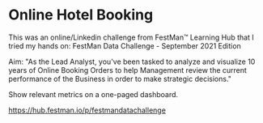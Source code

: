 # Online Hotel Booking
This was an online/Linkedin challenge from FestMan™ Learning Hub that I tried my hands on: FestMan Data Challenge - September 2021 Edition

Aim: "As the Lead Analyst, you've been tasked to analyze and visualize 10 years of Online Booking Orders to help Management review the current performance of the Business in order to make strategic decisions."

Show relevant metrics on a one-paged dashboard.

https://hub.festman.io/p/festmandatachallenge
